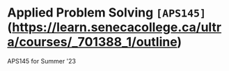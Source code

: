 # **Applied Problem Solving `[APS145]`(https://learn.senecacollege.ca/ultra/courses/_701388_1/outline)**
APS145 for Summer '23

